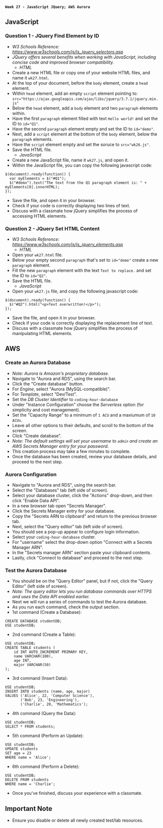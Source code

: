 **`Week 27 - JavaScript JQuery; AWS Aurora`**

## JavaScript

### Question 1 - JQuery Find Element by ID
- *W3 Schools Reference: https://www.w3schools.com/js/js_jquery_selectors.asp*
- *JQuery offers several benefits when working with JavaScript, including concise code and improved browser compatibility.*
  - *HTML*
- Create a new HTML file or copy one of your website HTML files, and name it `wk27.html`.
- At the top of your document, before the `body` element, create a `head` element.
- Within `head` element, add an empty `script` element pointing to: `src="https://ajax.googleapis.com/ajax/libs/jquery/3.7.1/jquery.min.js"`
- Below the `head` element, add a `body` element and two `paragraph` elements within.
- Have the first `paragraph` element filled with text `Hello world!` and set the ID to `id="Q1"`.
- Have the second `paragraph` element empty and set the ID to `id="demo"`.
- Next, add a `script` element at the bottom of the `body` element, below the `paragraph` elements.
- Have the `script` element empty and set the soruce to `src="wk26.js"`.
- Save the HTML file.
  - *JavaScript*
- Create a new JavaScript file, name it `wk27.js`, and open it.
- Within the JavaScript file, you can copy the following javascript code:
```
$(document).ready(function() {
  var myElements = $("#Q1");
  $("#demo").text("The text from the Q1 paragraph element is: " + myElements[0].innerHTML);
});
```
- Save the file, and open it in your browser.
- Check if your code is correctly displaying *two* lines of text.
- Discuss with a classmate how jQuery simplifies the process of accessing HTML elements.

### Question 2 - JQuery Set HTML Content
- *W3 Schools Reference: https://www.w3schools.com/js/js_jquery_elements.asp*
  - *HTML*
- Open your `wk27.html` file.
- Below your empty second `paragraph` that's set to `id="demo"` create a new `paragraph` element.
- Fill the new `paragraph` element with the text `Text to replace.` and set the ID to `id="Q2"`.
- Save the HTML file.
  - *JavaScript*
- Open your `wk27.js` file, and copy the following javascript code:
```
$(document).ready(function() {
  $("#Q2").html("<p>Text overwritten!</p>");
});
```
- Save the file, and open it in your browser.
- Check if your code is correctly displaying the replacement line of text.
- Discuss with a classmate how jQuery simplifies the process of manipulating HTML elements.

## AWS

### Create an Aurora Database
- *Note: Aurora is Amazon's proprietary database.*
- Navigate to "Aurora and RDS", using the search bar.
- Click the "Create database" button.
- For *Engine*, select "Aurora (MySQL-compatible)".
- For *Template*, select "Dev/Test".
- Set the *DB Cluster Identifier* to `coding-hour-database`
- Under "Instance Configuration" choose the *Serverless* option (for simplicity and cost management).
- Set the "Capacity Range" to a minimum of `1 ACU` and a maxiumum of `10 ACUs`.
- Leave all other options to their defaults, and scroll to the bottom of the screen.
- Click "Create database".
- *Note: The default settings will set your username to `admin` and create an AWS Secrets Manager entry for your password.*
- This creation process may take a few minutes to complete.
- Once the database has been created, review your database details, and proceed to the next step.

### Aurora Configuration
- Navigate to "Aurora and RDS", using the search bar.
- Select the "Databases" tab (left side of screen).
- Select your database cluster, click the "Actions" drop-down, and then click "Enable Data API".
- In a new browser tab open "Secrets Manager".
- Click the Secrets Manager entry for your database.
- Copy the "Secrets ARN to clipboard" and return to the previous browser tab.
- Next, select the "Query editor" tab (left side of screen).
- You should see a pop-up appear to configure login information.
- Select your `coding-hour-database` cluster.
- For "username" select the drop-down option "Connect with a Secrets Manager ARN".
- In the "Secrets manager ARN" section paste your clipboard contents.
- Lastly, click "Connect to database" and proceed to the next step.

### Test the Aurora Database
- You should be on the "Query Editor" panel, but if not, click the "Query Editor" (left side of screen).
- *Note: The query editor lets you run database commands over HTTPS and uses the Data API enabled earlier.*
- Next we will run a series of commands to test the Aurora database.
- As you run each command, check the output section.
- 1st command (Create a Database):
```
CREATE DATABASE studentDB;
USE studentDB;
```
- 2nd command (Create a Table):
```
USE studentDB;
CREATE TABLE students (
    id INT AUTO_INCREMENT PRIMARY KEY,
    name VARCHAR(100),
    age INT,
    major VARCHAR(50)
);
```
- 3rd command (Insert Data):
```
USE studentDB;
INSERT INTO students (name, age, major)
VALUES ('Alice', 22, 'Computer Science'),
       ('Bob', 23, 'Engineering'),
       ('Charlie', 20, 'Mathematics');
```
- 4th command (Query the Data):
```
USE studentDB;
SELECT * FROM students;
```
- 5th command (Perform an Update):
```
USE studentDB;
UPDATE students
SET age = 23
WHERE name = 'Alice';
```
- 6th command (Perform a Delete):
```
USE studentDB;
DELETE FROM students
WHERE name = 'Charlie';
```
- Once you've finished, discuss your experience with a classmate.

## Important Note
- Ensure you disable or delete all newly created test/lab resources.
